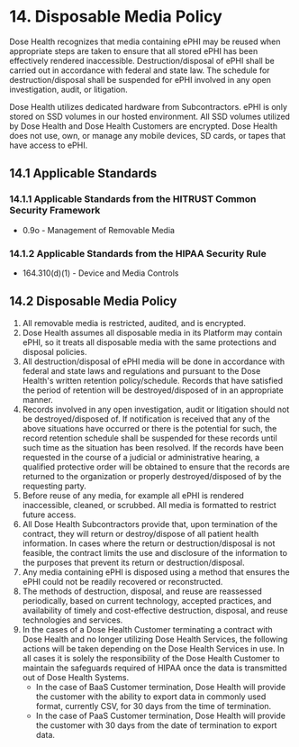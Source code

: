 # 14. Disposable Media Policy

Dose Health recognizes that media containing ePHI may be reused when appropriate steps are taken to ensure that all stored ePHI has been effectively rendered inaccessible. Destruction/disposal of ePHI shall be carried out in accordance with federal and state law. The schedule for destruction/disposal shall be suspended for ePHI involved in any open investigation, audit, or litigation.

Dose Health utilizes dedicated hardware from Subcontractors. ePHI is only stored on SSD volumes in our hosted environment. All SSD volumes utilized by Dose Health and Dose Health Customers are encrypted. Dose Health does not use, own, or manage any mobile devices, SD cards, or tapes that have access to ePHI.

## 14.1 Applicable Standards

### 14.1.1 Applicable Standards from the HITRUST Common Security Framework

* 0.9o - Management of Removable Media

### 14.1.2 Applicable Standards from the HIPAA Security Rule

* 164.310(d)(1) - Device and Media Controls

## 14.2 Disposable Media Policy

1. All removable media is restricted, audited, and is encrypted.
2. Dose Health assumes all disposable media in its Platform may contain ePHI, so it treats all disposable media with the same protections and disposal policies.
3. All destruction/disposal of ePHI media will be done in accordance with federal and state laws and regulations and pursuant to the Dose Health's written retention policy/schedule. Records that have satisfied the period of retention will be destroyed/disposed of in an appropriate manner.
4. Records involved in any open investigation, audit or litigation should not be destroyed/disposed of. If notification is received that any of the above situations have occurred or there is the potential for such, the record retention schedule shall be suspended for these records until such time as the situation has been resolved. If the records have been requested in the course of a judicial or administrative hearing, a qualified protective order will be obtained to ensure that the records are returned to the organization or properly destroyed/disposed of by the requesting party.
5. Before reuse of any media, for example all ePHI is rendered inaccessible, cleaned, or scrubbed. All media is formatted to restrict future access.
6. All Dose Health Subcontractors provide that, upon termination of the contract, they will return or destroy/dispose of all patient health information. In cases where the return or destruction/disposal is not feasible, the contract limits the use and disclosure of the information to the purposes that prevent its return or destruction/disposal.
7. Any media containing ePHI is disposed using a method that ensures the ePHI could not be readily recovered or reconstructed.
8. The methods of destruction, disposal, and reuse are reassessed periodically, based on current technology, accepted practices, and availability of timely and cost-effective destruction, disposal, and reuse technologies and services.
9. In the cases of a Dose Health Customer terminating a contract with Dose Health and no longer utilizing Dose Health Services, the following actions will be taken depending on the Dose Health Services in use. In all cases it is solely the responsibility of the Dose Health Customer to maintain the safeguards required of HIPAA once the data is transmitted out of Dose Health Systems.
   * In the case of BaaS Customer termination, Dose Health will provide the customer with the ability to export data in commonly used format, currently CSV, for 30 days from the time of termination.
   * In the case of PaaS Customer termination, Dose Health will provide the customer with 30 days from the date of termination to export data.
